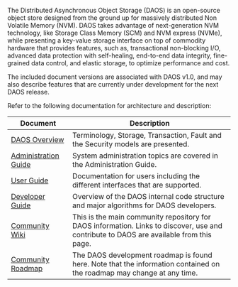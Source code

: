 The Distributed Asynchronous Object Storage (DAOS) is an open-source
object store designed from the ground up for massively distributed Non
Volatile Memory (NVM). DAOS takes advantage of next-generation NVM
technology, like Storage Class Memory (SCM) and NVM express (NVMe),
while presenting a key-value storage interface on top of commodity
hardware that provides features, such as, transactional non-blocking
I/O, advanced data protection with self-healing, end-to-end data
integrity, fine-grained data control, and elastic storage, to optimize
performance and cost.

The included document versions are associated with DAOS v1.0, and may
also describe features that are currently under development for the
next DAOS release.

Refer to the following documentation for architecture and description:

|Document|Description|
|----|----|
|[DAOS Overview](https://daos-stack.github.io/overview/terminology/) |Terminology, Storage, Transaction, Fault and the Security models are presented.|
|[Administration Guide](https://daos-stack.github.io/admin/hardware/)|System administration topics are covered in the Administration Guide.|
|[User Guide](https://daos-stack.github.io/user/container/)|Documentation for users including the different interfaces that are supported.|
|[Developer Guide](https://github.com/mjmac/soad/blob/master/src/README.md)|Overview of the DAOS internal code structure and major algorithms for DAOS developers.|
|[Community Wiki](https://wiki.hpdd.intel.com)|This is the main community repository for DAOS information. Links to discover, use and contribute to DAOS are available from this page.|
|[Community Roadmap](https://wiki.hpdd.intel.com/display/DC/Roadmap/)|The DAOS development roadmap is found here. Note that the information contained on the roadmap may change at any time.|
